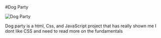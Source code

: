 #Dog Party

![Dog Party](../Desktop/DogParty.png)


Dog party is a html, Css, and JavaScript project that has really shown me I dont like CSS and need to read more on the fundamentals 
